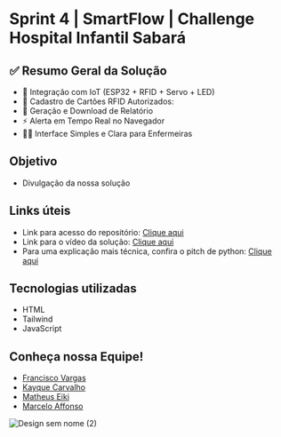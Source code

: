 # Sprint 4 | SmartFlow | Challenge Hospital Infantil Sabará

## ✅ Resumo Geral da Solução

- 🔗 Integração com IoT (ESP32 + RFID + Servo + LED)
- 🧠 Cadastro de Cartões RFID Autorizados:
- 📄 Geração e Download de Relatório
- ⚡ Alerta em Tempo Real no Navegador
- 🧑‍⚕️ Interface Simples e Clara para Enfermeiras

## Objetivo
- Divulgação da nossa solução

## Links úteis
- Link para acesso do repositório: <a href="https://github.com/GrupoCodeNexus/sprint4-frontend/tree/main">Clique aqui</a>
- Link para o vídeo  da solução: <a href="https://www.youtube.com/watch?v=HRn_Xj3Sltk">Clique aqui</a>
- Para uma explicação mais técnica, confira o pitch de python: <a href="https://www.youtube.com/watch?v=0GjBcsHMnXQ">Clique aqui</a>

## Tecnologias utilizadas
- HTML
- Tailwind
- JavaScript

## Conheça nossa Equipe!
- [Francisco Vargas](https://github.com/Franciscov25)
- [Kayque Carvalho](https://github.com/Kay-Carv)
- [Matheus Eiki](https://github.com/Matheus-Eiki)
- [Marcelo Affonso](https://github.com/tenebres-cpu)

![Design sem nome (2)](https://github.com/user-attachments/assets/b9c18376-a90e-4d79-8b71-036ff3f51e45)
